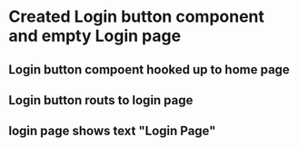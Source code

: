 # Created Login button component and empty Login page

## Login button compoent hooked up to home page

## Login button routs to login page

## login page shows text "Login Page"